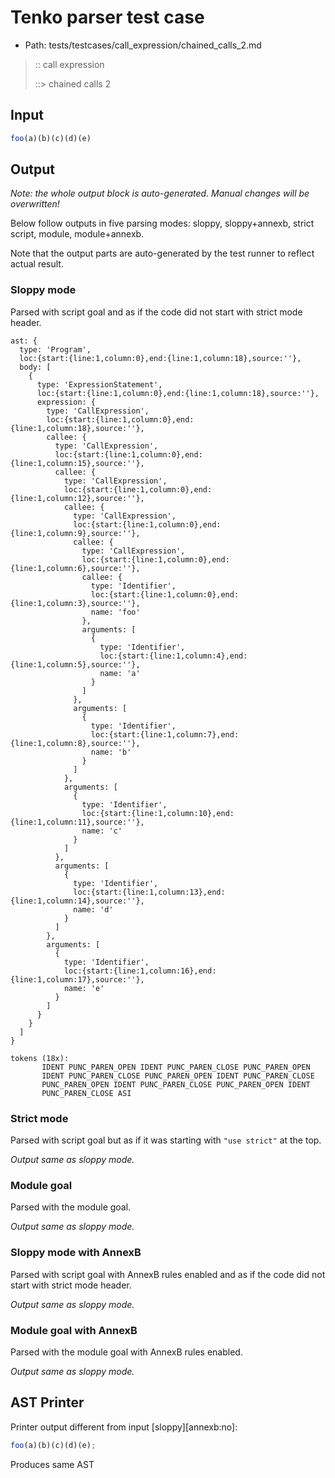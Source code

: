# Tenko parser test case

- Path: tests/testcases/call_expression/chained_calls_2.md

> :: call expression
>
> ::> chained calls 2

## Input

`````js
foo(a)(b)(c)(d)(e)
`````

## Output

_Note: the whole output block is auto-generated. Manual changes will be overwritten!_

Below follow outputs in five parsing modes: sloppy, sloppy+annexb, strict script, module, module+annexb.

Note that the output parts are auto-generated by the test runner to reflect actual result.

### Sloppy mode

Parsed with script goal and as if the code did not start with strict mode header.

`````
ast: {
  type: 'Program',
  loc:{start:{line:1,column:0},end:{line:1,column:18},source:''},
  body: [
    {
      type: 'ExpressionStatement',
      loc:{start:{line:1,column:0},end:{line:1,column:18},source:''},
      expression: {
        type: 'CallExpression',
        loc:{start:{line:1,column:0},end:{line:1,column:18},source:''},
        callee: {
          type: 'CallExpression',
          loc:{start:{line:1,column:0},end:{line:1,column:15},source:''},
          callee: {
            type: 'CallExpression',
            loc:{start:{line:1,column:0},end:{line:1,column:12},source:''},
            callee: {
              type: 'CallExpression',
              loc:{start:{line:1,column:0},end:{line:1,column:9},source:''},
              callee: {
                type: 'CallExpression',
                loc:{start:{line:1,column:0},end:{line:1,column:6},source:''},
                callee: {
                  type: 'Identifier',
                  loc:{start:{line:1,column:0},end:{line:1,column:3},source:''},
                  name: 'foo'
                },
                arguments: [
                  {
                    type: 'Identifier',
                    loc:{start:{line:1,column:4},end:{line:1,column:5},source:''},
                    name: 'a'
                  }
                ]
              },
              arguments: [
                {
                  type: 'Identifier',
                  loc:{start:{line:1,column:7},end:{line:1,column:8},source:''},
                  name: 'b'
                }
              ]
            },
            arguments: [
              {
                type: 'Identifier',
                loc:{start:{line:1,column:10},end:{line:1,column:11},source:''},
                name: 'c'
              }
            ]
          },
          arguments: [
            {
              type: 'Identifier',
              loc:{start:{line:1,column:13},end:{line:1,column:14},source:''},
              name: 'd'
            }
          ]
        },
        arguments: [
          {
            type: 'Identifier',
            loc:{start:{line:1,column:16},end:{line:1,column:17},source:''},
            name: 'e'
          }
        ]
      }
    }
  ]
}

tokens (18x):
       IDENT PUNC_PAREN_OPEN IDENT PUNC_PAREN_CLOSE PUNC_PAREN_OPEN
       IDENT PUNC_PAREN_CLOSE PUNC_PAREN_OPEN IDENT PUNC_PAREN_CLOSE
       PUNC_PAREN_OPEN IDENT PUNC_PAREN_CLOSE PUNC_PAREN_OPEN IDENT
       PUNC_PAREN_CLOSE ASI
`````

### Strict mode

Parsed with script goal but as if it was starting with `"use strict"` at the top.

_Output same as sloppy mode._

### Module goal

Parsed with the module goal.

_Output same as sloppy mode._

### Sloppy mode with AnnexB

Parsed with script goal with AnnexB rules enabled and as if the code did not start with strict mode header.

_Output same as sloppy mode._

### Module goal with AnnexB

Parsed with the module goal with AnnexB rules enabled.

_Output same as sloppy mode._

## AST Printer

Printer output different from input [sloppy][annexb:no]:

````js
foo(a)(b)(c)(d)(e);
````

Produces same AST
